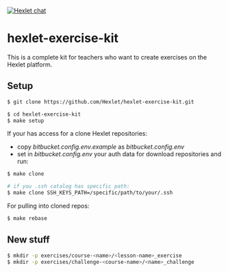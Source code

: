 [![Hexlet chat](http://slack-ru.hexlet.io/badge.svg)](http://slack-ru.hexlet.io)

# hexlet-exercise-kit

This is a complete kit for teachers who want to create exercises on the Hexlet platform.

## Setup

```sh
$ git clone https://github.com/Hexlet/hexlet-exercise-kit.git

$ cd hexlet-exercise-kit
$ make setup
```


If your has access for a clone Hexlet repositories:
* copy *bitbucket.config.env.example* as *bitbucket.config.env*
* set in *bitbucket.config.env* your auth data for download repositories and run:

```sh
$ make clone

# if you .ssh catalog has specific path:
$ make clone SSH_KEYS_PATH=/specific/path/to/your/.ssh 
```

For pulling into cloned repos:
```sh
$ make rebase
```


## New stuff

```sh
$ mkdir -p exercises/course-<name>/<lesson-name>_exercise
$ mkdir -p exercises/challenge-<course-name>/<name>_challenge
```

